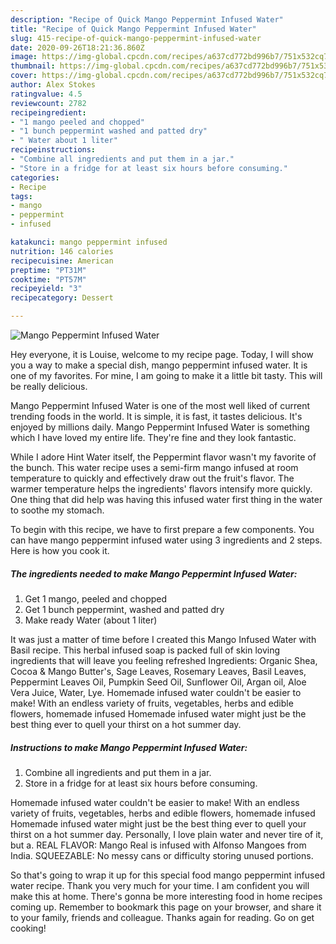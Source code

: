 ```yaml
---
description: "Recipe of Quick Mango Peppermint Infused Water"
title: "Recipe of Quick Mango Peppermint Infused Water"
slug: 415-recipe-of-quick-mango-peppermint-infused-water
date: 2020-09-26T18:21:36.860Z
image: https://img-global.cpcdn.com/recipes/a637cd772bd996b7/751x532cq70/mango-peppermint-infused-water-recipe-main-photo.jpg
thumbnail: https://img-global.cpcdn.com/recipes/a637cd772bd996b7/751x532cq70/mango-peppermint-infused-water-recipe-main-photo.jpg
cover: https://img-global.cpcdn.com/recipes/a637cd772bd996b7/751x532cq70/mango-peppermint-infused-water-recipe-main-photo.jpg
author: Alex Stokes
ratingvalue: 4.5
reviewcount: 2782
recipeingredient:
- "1 mango peeled and chopped"
- "1 bunch peppermint washed and patted dry"
- " Water about 1 liter"
recipeinstructions:
- "Combine all ingredients and put them in a jar."
- "Store in a fridge for at least six hours before consuming."
categories:
- Recipe
tags:
- mango
- peppermint
- infused

katakunci: mango peppermint infused 
nutrition: 146 calories
recipecuisine: American
preptime: "PT31M"
cooktime: "PT57M"
recipeyield: "3"
recipecategory: Dessert

---
```



![Mango Peppermint Infused Water](https://img-global.cpcdn.com/recipes/a637cd772bd996b7/751x532cq70/mango-peppermint-infused-water-recipe-main-photo.jpg)

Hey everyone, it is Louise, welcome to my recipe page. Today, I will show you a way to make a special dish, mango peppermint infused water. It is one of my favorites. For mine, I am going to make it a little bit tasty. This will be really delicious.

Mango Peppermint Infused Water is one of the most well liked of current trending foods in the world. It is simple, it is fast, it tastes delicious. It's enjoyed by millions daily. Mango Peppermint Infused Water is something which I have loved my entire life. They're fine and they look fantastic.

While I adore Hint Water itself, the Peppermint flavor wasn&#39;t my favorite of the bunch. This water recipe uses a semi-firm mango infused at room temperature to quickly and effectively draw out the fruit&#39;s flavor. The warmer temperature helps the ingredients&#39; flavors intensify more quickly. One thing that did help was having this infused water first thing in the water to soothe my stomach.


To begin with this recipe, we have to first prepare a few components. You can have mango peppermint infused water using 3 ingredients and 2 steps. Here is how you cook it.

<!--inarticleads1-->

##### The ingredients needed to make Mango Peppermint Infused Water:

1. Get 1 mango, peeled and chopped
1. Get 1 bunch peppermint, washed and patted dry
1. Make ready  Water (about 1 liter)


It was just a matter of time before I created this Mango Infused Water with Basil recipe. This herbal infused soap is packed full of skin loving ingredients that will leave you feeling refreshed Ingredients: Organic Shea, Cocoa &amp; Mango Butter&#39;s, Sage Leaves, Rosemary Leaves, Basil Leaves, Peppermint Leaves Oil, Pumpkin Seed Oil, Sunflower Oil, Argan oil, Aloe Vera Juice, Water, Lye. Homemade infused water couldn&#39;t be easier to make! With an endless variety of fruits, vegetables, herbs and edible flowers, homemade infused Homemade infused water might just be the best thing ever to quell your thirst on a hot summer day. 

<!--inarticleads2-->

##### Instructions to make Mango Peppermint Infused Water:

1. Combine all ingredients and put them in a jar.
1. Store in a fridge for at least six hours before consuming.


Homemade infused water couldn&#39;t be easier to make! With an endless variety of fruits, vegetables, herbs and edible flowers, homemade infused Homemade infused water might just be the best thing ever to quell your thirst on a hot summer day. Personally, I love plain water and never tire of it, but a. REAL FLAVOR: Mango Real is infused with Alfonso Mangoes from India. SQUEEZABLE: No messy cans or difficulty storing unused portions. 

So that's going to wrap it up for this special food mango peppermint infused water recipe. Thank you very much for your time. I am confident you will make this at home. There's gonna be more interesting food in home recipes coming up. Remember to bookmark this page on your browser, and share it to your family, friends and colleague. Thanks again for reading. Go on get cooking!
